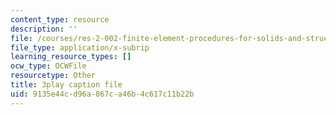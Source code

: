```yaml
---
content_type: resource
description: ''
file: /courses/res-2-002-finite-element-procedures-for-solids-and-structures-spring-2010/9135e44cd96a867ca46b4c617c11b22b_-BYC6cNSO78.srt
file_type: application/x-subrip
learning_resource_types: []
ocw_type: OCWFile
resourcetype: Other
title: 3play caption file
uid: 9135e44c-d96a-867c-a46b-4c617c11b22b
---
```


